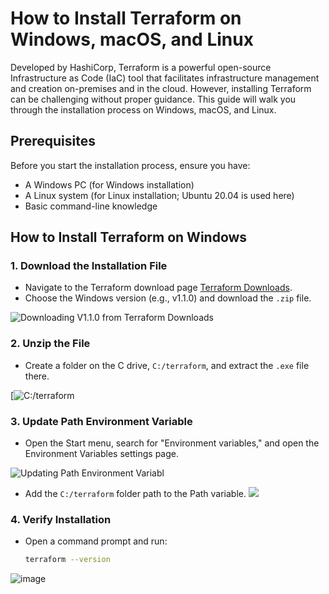 # How to Install Terraform on Windows, macOS, and Linux

Developed by HashiCorp, Terraform is a powerful open-source Infrastructure as Code (IaC) tool that facilitates infrastructure management and creation on-premises and in the cloud. However, installing Terraform can be challenging without proper guidance. This guide will walk you through the installation process on Windows, macOS, and Linux.

## Prerequisites

Before you start the installation process, ensure you have:

- A Windows PC (for Windows installation)
- A Linux system (for Linux installation; Ubuntu 20.04 is used here)
- Basic command-line knowledge

## How to Install Terraform on Windows

### 1. Download the Installation File
- Navigate to the Terraform download page [Terraform Downloads](https://www.terraform.io/downloads.html).
- Choose the Windows version (e.g., v1.1.0) and download the `.zip` file.

![Downloading V1.1.0 from Terraform Downloads](https://spacelift.io/_next/image?url=https%3A%2F%2Fspaceliftio.wpcomstaging.com%2Fwp-content%2Fuploads%2F2021%2F12%2Fimage17-1.png&w=1920&q=75)

### 2. Unzip the File
- Create a folder on the C drive, `C:/terraform`, and extract the `.exe` file there.

[![C:/terraform](https://spacelift.io/_next/image?url=https%3A%2F%2Fspaceliftio.wpcomstaging.com%2Fwp-content%2Fuploads%2F2021%2F12%2Fimage21.png&w=1920&q=75)

### 3. Update Path Environment Variable
- Open the Start menu, search for "Environment variables," and open the Environment Variables settings page.
  
![Updating Path Environment Variabl](https://github.com/user-attachments/assets/657dd7b1-e641-4add-b700-846794ac18bc)

- Add the `C:/terraform` folder path to the Path variable.
![](https://spacelift.io/_next/image?url=https%3A%2F%2Fspaceliftio.wpcomstaging.com%2Fwp-content%2Fuploads%2F2021%2F12%2Fimage10-1-1.png&w=1920&q=75)


### 4. Verify Installation
- Open a command prompt and run:
  ```bash
  terraform --version
  ```

![image](https://github.com/user-attachments/assets/535d8cc1-2dea-4824-b51b-4c4e844b3a39)



